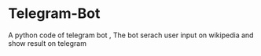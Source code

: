 # Telegram-Bot
A python code of telegram bot , The bot serach user input on wikipedia and show result on telegram

